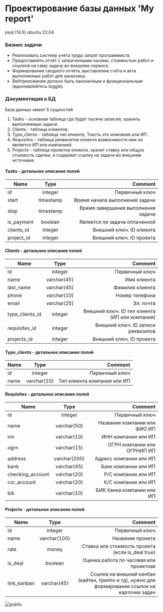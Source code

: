 # Проектирование базы данных 'My report'
psql (14.5) ubuntu 22.04

### Бизнес задачи

* Реализовать систему учёта трудо затрат программиста.
* Предоставлять отчёт с затраченными часами, стоимостью работ и ссылкой на саму задачу во внешнем сервисе.
* Формирование сводного отчёта, выставление счёта и акта выполненных работ для заказчика.
* Вебприложение должно быть лаконичным и функциональным (вдохнавляйтесь toggle).

### Документация к БД

База данных имеет 5 сущностей
1. Tasks - основная таблица где будет тысячи записей, хранить выполняемые задачи.
2. Clients - таблица клиентов.
3. Type_сlients - таблица тип клиента, Тоесть это компания или ИП.
4. Requisites - таблица реквизитов клиента взависимости кем он является ИП или компанией.
5. Projects - таблица проектов клиента, хранит ставку или общую стоимость сделки, и содержит ссылку на задачи во внешнем источнике.

#### Tasks - детальное описание полей
| Name       |   Type    |                            Comment |
|------------|:---------:|-----------------------------------:|
| id         | integer   |                     Первичный ключ |
| start      | timestamp |     Время начала выполнения задачи |
| stop       | timestamp | Время завершения выполнения задачи |
| is_payment |  boolean  |      Является ли задача оплаченной |
| clients_id |  integer  |           Внешний ключ. ID клиента |
| project_id |  integer  |           Внешний ключ. ID проекта |



#### Clients - детальное описание полей
| Name            |    Type     |                                        Comment |
|-----------------|:-----------:|-----------------------------------------------:|
| id              |  integer    |                                 Первичный ключ |
| name            | varchar(45) |                                    Имя клиента |
| last_name       | varchar(45) |                                Фамилия клиента |
| phone           | varchar(10) |                                 Номер телефона |
| email           | varchar(25) |                                      Эл. почта |
| type_clients_id |   integer   | Внешний ключ. ID тип клиента (ИП или компания) |
| requisites_id   |   integer   |             Внешний ключ. ID записи реквизитов |
| projects_id     |   integer   |                       Внешний ключ. ID проекта |


#### Type_сlients - детальное описание полей
| Name       |    Type     |                     Comment |
|------------|:-----------:|----------------------------:|
| id         |   integer   |              Первичный ключ |
| name       | varchar(10) | Тип клиента компания или ИП |

#### Requisites - детальное описание полей
| Name             |     Type     |                      Comment |
|------------------|:------------:|-----------------------------:|
| id               |    integer   |               Первичный ключ |
| name             | varchar(50)  | Название компании или ФИО ИП |
| inn              | varchar(10)  |          ИНН компании или ИП |
| ogrn             | varchar(15)  |  ОГРН компании или ОГРНИП ИП |
| address          | varchar(200) |       Адресс компании или ИП |
| bank             | varchar(45)  |         Банк компании или ИП |
| checking_account | varchar(20)  |          Р/С компании или ИП |
| cor_account      | varchar(20)  |          К/С компании или ИП |
| bik              | varchar(10)  |   БИК банка компании или ИП  |

#### Projects - детальное описание полей
| Name         |     Type     |                                                                                         Comment |
|--------------|:------------:|------------------------------------------------------------------------------------------------:|
| id           |   integer    |                                                                                  Первичный ключ |
| name         | varchar(100) |                                                                                Название проекта |
| rate         |    money     |                                                Ставка или стоимость проекта (если is_deal true) |
| is_deal      |   boolean    |                                                          Оценка работа по часовая или проектная |
| link_kanban  | varchar(45)  | Ссылка на внешний канбан (кайтен, трелло и тд), нужно для формирования ссылок на карточки задач |

![public](https://user-images.githubusercontent.com/50550746/205484770-4141d5b0-d82d-48cd-a5a1-8eb15e9fcc63.png)